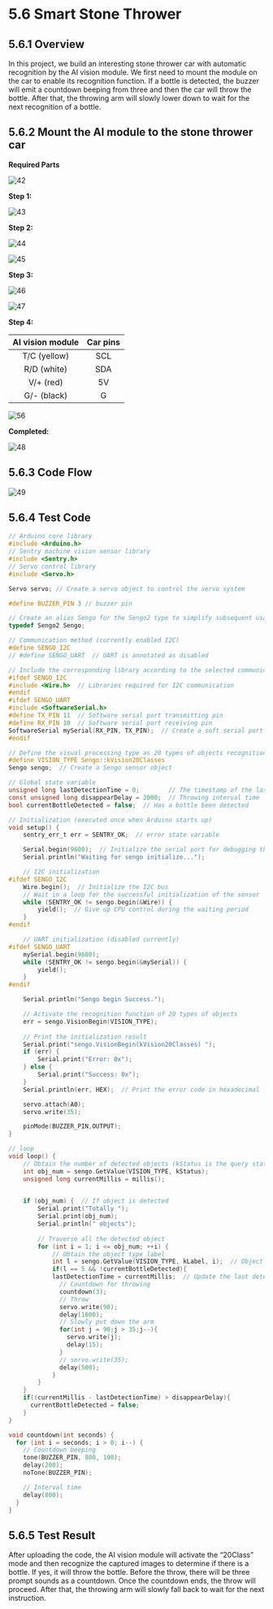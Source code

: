 # 5.6 Smart Stone Thrower

## 5.6.1 Overview

In this project, we build an interesting stone thrower car with automatic recognition by the AI vision module. We first need to mount the module on the car to enable its recognition function. If a bottle is detected, the buzzer will emit a countdown beeping from three and then the car will throw the bottle. After that, the throwing arm will slowly lower down to wait for the next recognition of a bottle.

## 5.6.2 Mount the AI module to the stone thrower car

**Required Parts**

![42](./media/42.png)

**Step 1:**

![43](./media/43.png)

**Step 2:**

![44](./media/44.png)

![45](./media/45.png)

**Step 3:**

![46](./media/46.png)

![47](./media/47.png)

**Step 4:**

| AI vision module | Car pins |
| :--------------: | :------: |
|   T/C (yellow)   |   SCL    |
|   R/D (white)    |   SDA    |
|    V/+ (red)     |    5V    |
|   G/- (black)    |    G     |

![56](./media/56.png)

**Completed:**

![48](./media/48.png)

## 5.6.3 Code Flow

![49](./media/49.png)

## 5.6.4 Test Code

```c
// Arduino core library
#include <Arduino.h>
// Sentry machine vision sensor library
#include <Sentry.h>
// Servo control library
#include <Servo.h>

Servo servo; // Create a servo object to control the servo system

#define BUZZER_PIN 3 // buzzer pin

// Create an alias Sengo for the Sengo2 type to simplify subsequent usage
typedef Sengo2 Sengo;

// Communication method (currently enabled I2C)
#define SENGO_I2C
// #define SENGO_UART  // UART is annotated as disabled

// Include the corresponding library according to the selected communication mode
#ifdef SENGO_I2C
#include <Wire.h>  // Libraries required for I2C communication
#endif
#ifdef SENGO_UART
#include <SoftwareSerial.h>
#define TX_PIN 11  // Software serial port transmitting pin
#define RX_PIN 10  // Software serial port receiving pin
SoftwareSerial mySerial(RX_PIN, TX_PIN);  // Create a soft serial port object
#endif

// Define the visual processing type as 20 types of objects recognition mode
#define VISION_TYPE Sengo::kVision20Classes
Sengo sengo;  // Create a Sengo sensor object

// Global state variable
unsigned long lastDetectionTime = 0;        // The timestamp of the last detected bottle
const unsigned long disappearDelay = 2000;  // Throwing interval time
bool currentBottleDetected = false;  // Has a bottle been detected

// Initialization (executed once when Arduino starts up)
void setup() {
    sentry_err_t err = SENTRY_OK;  // error state variable

    Serial.begin(9600);  // Initialize the serial port for debugging the output
    Serial.println("Waiting for sengo initialize...");

    // I2C initialization
#ifdef SENGO_I2C
    Wire.begin();  // Initialize the I2C bus
    // Wait in a loop for the successful initialization of the sensor
    while (SENTRY_OK != sengo.begin(&Wire)) { 
        yield();  // Give up CPU control during the waiting period
    }
#endif

    // UART initialization (disabled currently)
#ifdef SENGO_UART
    mySerial.begin(9600);
    while (SENTRY_OK != sengo.begin(&mySerial)) { 
        yield();
    }
#endif

    Serial.println("Sengo begin Success.");

    // Activate the recognition function of 20 types of objects
    err = sengo.VisionBegin(VISION_TYPE);
    
    // Print the initialization result
    Serial.print("sengo.VisionBegin(kVision20Classes) ");
    if (err) {
        Serial.print("Error: 0x");
    } else {
        Serial.print("Success: 0x");
    }
    Serial.println(err, HEX);  // Print the error code in hexadecimal format

    servo.attach(A0);
    servo.write(35);

    pinMode(BUZZER_PIN,OUTPUT);
}

// loop
void loop() {
    // Obtain the number of detected objects (kStatus is the query status)
    int obj_num = sengo.GetValue(VISION_TYPE, kStatus);
    unsigned long currentMillis = millis();

    
    if (obj_num) {  // If object is detected
        Serial.print("Totally ");
        Serial.print(obj_num);
        Serial.println(" objects");
        
        // Traverse all the detected object
        for (int i = 1; i <= obj_num; ++i) {
            // Obtain the object type label
            int l = sengo.GetValue(VISION_TYPE, kLabel, i);  // Object type label index
            if(l == 5 && !currentBottleDetected){
            lastDetectionTime = currentMillis;  // Update the last detection time
              // Countdown for throwing
              countdown(3);
              // Throw
              servo.write(90);
              delay(1000);
              // Slowly put down the arm
              for(int j = 90;j > 35;j--){
                servo.write(j);
                delay(15);
              }
              // servo.write(35);
              delay(500);
            }
        }
    }
    if((currentMillis - lastDetectionTime) > disappearDelay){
      currentBottleDetected = false; 
    }
}

void countdown(int seconds) {
  for (int i = seconds; i > 0; i--) {
    // Countdown beeping
    tone(BUZZER_PIN, 800, 100);
    delay(200);
    noTone(BUZZER_PIN);

    // Interval time
    delay(800);
  }
}
```

## 5.6.5 Test Result

After uploading the code, the AI vision module will activate the “20Class” mode and then recognize the captured images to determine if there is a bottle. If yes, it will throw the bottle. Before the throw, there will be three prompt sounds as a countdown. Once the countdown ends, the throw will proceed. After that, the throwing arm will slowly fall back to wait for the next instruction.
